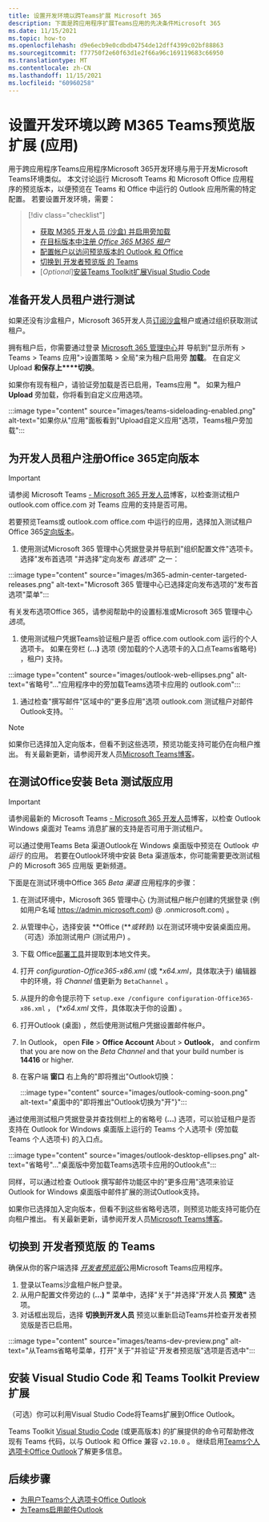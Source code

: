 ```yaml
---
title: 设置开发环境以跨Teams扩展 Microsoft 365
description: 下面是跨应用程序扩展Teams应用的先决条件Microsoft 365
ms.date: 11/15/2021
ms.topic: how-to
ms.openlocfilehash: d9e6ecb9e0cdbdb4754de12dff4399c02bf88863
ms.sourcegitcommit: f77750f2e60f63d1e2f66a96c169119683c66950
ms.translationtype: MT
ms.contentlocale: zh-CN
ms.lasthandoff: 11/15/2021
ms.locfileid: "60960258"
---
```

# <a name="set-up-your-dev-environment-for-extending-teams-apps-across-m365-preview"></a>设置开发环境以跨 M365 Teams预览版扩展 (应用) 

用于跨应用程序Teams应用程序Microsoft 365开发环境与用于开发Microsoft Teams环境类似。 本文讨论运行 Microsoft Teams 和 Microsoft Office 应用程序的预览版本，以便预览在 Teams 和 Office 中运行的 Outlook 应用所需的特定配置。 若要设置开发环境，需要：

> [!div class="checklist"]
> * [获取 M365 开发人员 (沙盒) 并启用旁加载](#prepare-a-developer-tenant-for-testing)
> * [在目标版本中注册 *Office 365 M365 租户*](#enroll-your-developer-tenant-for-office-365-targeted-releases)
> * [配置帐户以访问预览版本的 Outlook 和 Office](#install-beta-office-apps-in-your-test-environment)
> * [切换到 开发者预览版 的 Teams](#switch-to-the-developer-preview-version-of-teams)
> * [*Optional*][安装Teams Toolkit扩展Visual Studio Code](#install-visual-studio-code-and-teams-toolkit-preview-extension)

## <a name="prepare-a-developer-tenant-for-testing"></a>准备开发人员租户进行测试

如果还没有沙盒租户，Microsoft 365开发人员[订阅沙盒](/office/developer-program/microsoft-365-developer-program-get-started)租户或通过组织获取测试租户。

拥有租户后，你需要通过登录 [Microsoft 365 管理中心](https://admin.microsoft.com)并 [](/microsoftteams/platform/concepts/build-and-test/prepare-your-o365-tenant#enable-custom-teams-apps-and-turn-on-custom-app-uploading)导航到"显示所有 > Teams > Teams 应用">设置策略 > 全局"来为租户启用旁 **加载**。  在自定义Upload **和保存上****切换**。

如果你有现有租户，请验证旁加载是否已启用，Teams应用 **"**。 如果为租户 **Upload** 旁加载，你将看到自定义应用选项。

:::image type="content" source="images/teams-sideloading-enabled.png" alt-text="如果你从&quot;应用&quot;面板看到&quot;Upload自定义应用&quot;选项，Teams租户旁加载":::

## <a name="enroll-your-developer-tenant-for-office-365-targeted-releases"></a>为开发人员租户注册Office 365定向版本

> [!IMPORTANT]
> 请参阅 Microsoft Teams [- Microsoft 365 开发人员](https://devblogs.microsoft.com/microsoft365dev/category/teams/)博客，以检查测试租户 outlook.com office.com 对 Teams 应用的支持是否可用。

若要预览Teams或 outlook.com office.com 中运行的应用，选择加入测试租户Office 365[定向版本](/microsoft-365/admin/manage/release-options-in-office-365#targeted-release)。

1. 使用测试Microsoft 365 管理中心凭据登录并导航到"组织配置文件"选项卡。选择"发布首选项 [](https://admin.microsoft.com/AdminPortal/Home?#/Settings/OrganizationProfile)"并选择"定向发布 *首选项"* 之一：

:::image type="content" source="images/m365-admin-center-targeted-releases.png" alt-text="Microsoft 365 管理中心已选择定向发布选项的&quot;发布首选项&quot;菜单":::

有关发布选项Office 365，请参阅帮助中的设置标准或Microsoft 365 管理中心 [](/microsoft-365/admin/manage/release-options-in-office-365)*选项*。

1. 使用测试租户凭据Teams验证租户是否 office.com outlook.com 运行的个人选项卡。 如果在旁栏 (**...)** 选项 (旁加载的个人选项卡的入口点Teams省略号) ，租户) 支持。

:::image type="content" source="images/outlook-web-ellipses.png" alt-text="省略号&quot;...&quot;应用程序中的旁加载Teams选项卡应用的 outlook.com":::

1. 通过检查"撰写邮件"区域中的"更多应用"选项 outlook.com 测试租户对邮件Outlook支持。
``

> [!NOTE]
> 如果你已选择加入定向版本，但看不到这些选项，预览功能支持可能仍在向租户推出。 有关最新更新，请参阅开发人员[Microsoft Teams博客](https://devblogs.microsoft.com/microsoft365dev/category/teams/)。

## <a name="install-beta-office-apps-in-your-test-environment"></a>在测试Office安装 Beta 测试版应用

> [!IMPORTANT]
> 请参阅最新的 Microsoft Teams [- Microsoft 365 开发人员](https://devblogs.microsoft.com/microsoft365dev/category/teams/)博客，以检查 Outlook Windows 桌面对 Teams 消息扩展的支持是否可用于测试租户。

可以通过使用Teams Beta 渠道Outlook在 Windows 桌面版中预览在 Outlook *中运行* 的应用。 若要在Outlook环境中安装 Beta 渠道版本，你可能需要更改测试租户的 Microsoft 365 应用版 更新[](/deployoffice/change-update-channels?WT.mc_id=M365-MVP-5002016)频道。

下面是在测试环境中Office 365 *Beta 渠道* 应用程序的步骤：

1. 在测试环境中，Microsoft 365 管理中心 (为测试租户帐户创建的凭据登录 (例如用户名域 https://admin.microsoft.com)  @ .onmicrosoft.com) 。
1. 从管理中心，选择安装 **Office (***或转到*) 以在测试环境中安装桌面应用。 （可选）添加测试用户 (测试用户) 。
1. 下载 Office[部署工具](https://www.microsoft.com/download/details.aspx?id=49117)并提取到本地文件夹。
1. 打开 *configuration-Office365-x86.xml* (或 **x64.xml*，具体取决于) 编辑器中的环境，将 *Channel* 值更新为 `BetaChannel` 。
1. 从提升的命令提示符下 `setup.exe /configure configuration-Office365-x86.xml` ， (**x64.xml* 文件，具体取决于你的设置) 。
1. 打开Outlook (桌面) ，然后使用测试租户凭据设置邮件帐户。
1. In Outlook， open **File**  >  **Office Account** About  >  **Outlook**， and confirm that you are now on the *Beta Channel* and that your build number is **14416** or higher.
1. 在客户端 **窗口** 右上角的"即将推出"Outlook切换：

   :::image type="content" source="images/outlook-coming-soon.png" alt-text="桌面中的&quot;即将推出&quot;Outlook切换为&quot;开&quot;}":::

通过使用测试租户凭据登录并查找侧栏上的省略号 (**...**) 选项，可以验证租户是否支持在 Outlook for Windows 桌面版上运行的 Teams 个人选项卡 (旁加载 Teams 个人选项卡) 的入口点。

:::image type="content" source="images/outlook-desktop-ellipses.png" alt-text="省略号&quot;...&quot;桌面版中旁加载Teams选项卡应用的Outlook点":::

同样，可以通过检查 Outlook 撰写邮件功能区中的"更多应用"选项来验证 Outlook for Windows 桌面版中邮件扩展的测试Outlook支持。

如果你已选择加入定向版本，但看不到这些省略号选项，则预览功能支持可能仍在向租户推出。 有关最新更新，请参阅开发人员[Microsoft Teams博客](https://devblogs.microsoft.com/microsoft365dev/category/teams/)。

## <a name="switch-to-the-developer-preview-version-of-teams"></a>切换到 开发者预览版 的 Teams

确保从你的客户端选择 [*开发者预览版*](../resources/dev-preview/developer-preview-intro.md)公用Microsoft Teams应用程序。

1. 登录以Teams沙盒租户帐户登录。
1. 从用户配置文件旁边的 (**...) "** 菜单中，选择"关于"并选择"开发人员 **预览"** 选项。 
1. 对话框出现后，选择 **切换到开发人员** 预览以重新启动Teams并检查开发者预览版是否已启用。

:::image type="content" source="images/teams-dev-preview.png" alt-text="从Teams省略号菜单，打开&quot;关于&quot;并验证&quot;开发者预览版&quot;选项是否选中":::

## <a name="install-visual-studio-code-and-teams-toolkit-preview-extension"></a>安装 Visual Studio Code 和 Teams Toolkit Preview 扩展

（可选）你可以利用Visual Studio Code将Teams[](https://code.visualstudio.com/)扩展到Office Outlook。

Teams Toolkit [Visual Studio Code](https://aka.ms/teams-toolkit) (或更高版本) 的扩展提供的命令可帮助修改现有 Teams 代码，以与 Outlook 和 Office 兼容 `v2.10.0` 。 继续启用[Teams个人选项卡Office Outlook](extend-m365-teams-personal-tab.md)了解更多信息。

## <a name="next-steps"></a>后续步骤

- [为用户Teams个人选项卡Office Outlook](extend-m365-teams-personal-tab.md)
- [为Teams启用邮件Outlook](extend-m365-teams-message-extension.md)